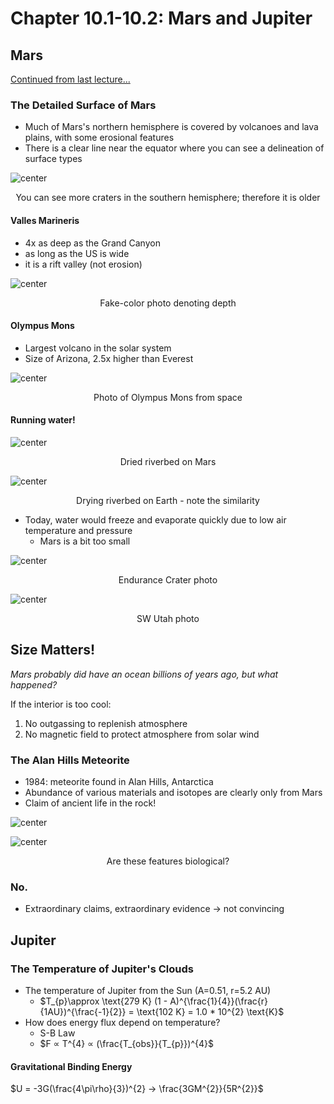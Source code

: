 # Chapter 10.1-10.2: Mars and Jupiter

## Mars
[Continued from last lecture...](ASTRO2%2009-20-23%20Lecture%2011.md)

### The Detailed Surface of Mars
- Much of Mars's northern hemisphere is covered by volcanoes and lava plains, with some erosional features
- There is a clear line near the equator where you can see a delineation of surface types

![center](../zassets/Pasted%20image%2020230922115019.png)

<div style="text-align: center; width: 100%;">You can see more craters in the southern hemisphere; therefore it is older</div>

#### Valles Marineris
- 4x as deep as the Grand Canyon
- as long as the US is wide
- it is a rift valley (not erosion)

![center](../zassets/Pasted%20image%2020230922115139.png)

<div style="text-align: center; width: 100%;">Fake-color photo denoting depth</div>

#### Olympus Mons
- Largest volcano in the solar system
- Size of Arizona, 2.5x higher than Everest

![center](../zassets/Pasted%20image%2020230922115231.png)

<div style="text-align: center; width: 100%;">Photo of Olympus Mons from space</div>


#### Running water!

![center](../zassets/Pasted%20image%2020230922115321.png)

<div style="text-align: center; width: 100%;">Dried riverbed on Mars</div>


![center](../zassets/Pasted%20image%2020230922115403.png)

<div style="text-align: center; width: 100%;">Drying riverbed on Earth - note the similarity</div>


- Today, water would freeze and evaporate quickly due to low air temperature and pressure
	- Mars is a bit too small

![center](../zassets/Pasted%20image%2020230922115515.png)

<div style="text-align: center; width: 100%;">Endurance Crater photo</div>



![center](../zassets/Pasted%20image%2020230922115606.png)

<div style="text-align: center; width: 100%;">SW Utah photo</div>


## Size Matters!

*Mars probably did have an ocean billions of years ago, but what happened?*

If the interior is too cool:
1. No outgassing to replenish atmosphere
2. No magnetic field to protect atmosphere from solar wind

### The Alan Hills Meteorite
- 1984: meteorite found in Alan Hills, Antarctica
- Abundance of various materials and isotopes are clearly only from Mars
- Claim of ancient life in the rock!

![center](../zassets/Pasted%20image%2020230922120602.png)

![center](../zassets/Pasted%20image%2020230922120618.png)

<div style="text-align: center; width: 100%;">Are these features biological?</div>


### No.
- Extraordinary claims, extraordinary evidence → not convincing


## Jupiter

### The Temperature of Jupiter's Clouds
- The temperature of Jupiter from the Sun (A=0.51, r=5.2 AU)
	- $T_{p}\approx \text{279 K} (1 - A)^{\frac{1}{4}}(\frac{r}{1AU})^{\frac{-1}{2}} = \text{102 K} = 1.0 * 10^{2} \text{K}$ 
- How does energy flux depend on temperature?
	- S-B Law
	- $F ∝ T^{4} ∝ (\frac{T_{obs}}{T_{p}})^{4}$ 

#### Gravitational Binding Energy
$U = -3G(\frac{4\pi\rho}{3})^{2} → \frac{3GM^{2}}{5R^{2}}$ 


